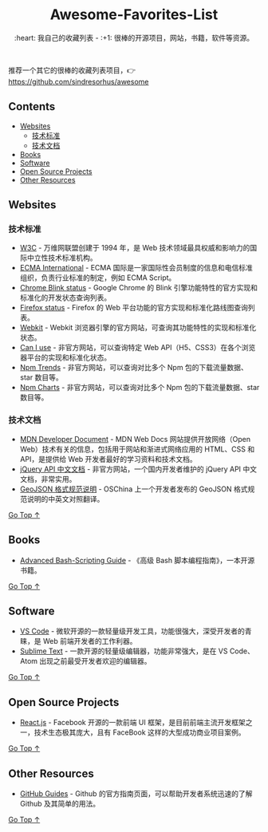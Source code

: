 <div align="center">
  <h1>Awesome-Favorites-List</h1>

  <p>:heart: 我自己的收藏列表 - :+1: 很棒的开源项目，网站，书籍，软件等资源。</p>
</div>

<br />

推荐一个其它的很棒的收藏列表项目，:point_right: https://github.com/sindresorhus/awesome

## Contents

- [Websites](#websites)
  - [技术标准](#技术标准)
  - [技术文档](#技术文档)
- [Books](#books)
- [Software](#software)
- [Open Source Projects](#open-source-projects)
- [Other Resources](#other-resources)

## Websites

### 技术标准

- [W3C](https://www.w3.org/) - 万维网联盟创建于 1994 年，是 Web 技术领域最具权威和影响力的国际中立性技术标准机构。
- [ECMA International](http://www.ecma-international.org/) - ECMA 国际是一家国际性会员制度的信息和电信标准组织，负责行业标准的制定，例如 ECMA Script。
- [Chrome Blink status](https://www.chromestatus.com/) - Google Chrome 的 Blink 引擎功能特性的官方实现和标准化的开发状态查询列表。
- [Firefox status](https://platform-status.mozilla.org/) - Firefox 的 Web 平台功能的官方实现和标准化路线图查询列表。
- [Webkit](https://webkit.org/) - Webkit 浏览器引擎的官方网站，可查询其功能特性的实现和标准化状态。
- [Can I use](https://caniuse.com/) - 非官方网站，可以查询特定 Web API（H5、CSS3）在各个浏览器平台的实现和标准化状态。
- [Npm Trends](https://www.npmtrends.com/) - 非官方网站，可以查询对比多个 Npm 包的下载流量数据、star 数目等。
- [Npm Charts](https://npmcharts.com/) - 非官方网站，可以查询对比多个 Npm 包的下载流量数据、star 数目等。

### 技术文档

- [MDN Developer Document](https://developer.mozilla.org/en-US/) - MDN Web Docs 网站提供开放网络（Open Web）技术有关的信息，包括用于网站和渐进式网络应用的 HTML、CSS 和 API，是提供给 Web 开发者最好的学习资料和技术文档。
- [jQuery API 中文文档](http://jquery.cuishifeng.cn/) - 非官方网站，一个国内开发者维护的 jQuery API 中文文档，非常实用。
- [GeoJSON 格式规范说明](https://www.oschina.net/translate/geojson-spec?cmp) - OSChina 上一个开发者发布的 GeoJSON 格式规范说明的中英文对照翻译。

[Go Top ↑](#awesome-favorites-list)

## Books

- [Advanced Bash-Scripting Guide](http://tldp.org/LDP/abs/html/) - 《高级 Bash 脚本编程指南》，一本开源书籍。

[Go Top ↑](#awesome-favorites-list)

## Software

- [VS Code](https://code.visualstudio.com/) - 微软开源的一款轻量级开发工具，功能很强大，深受开发者的青睐，是 Web 前端开发者的工作利器。
- [Sublime Text](http://www.sublimetext.com/) - 一款开源的轻量级编辑器，功能非常强大，是在 VS Code、Atom 出现之前最受开发者欢迎的编辑器。

[Go Top ↑](#awesome-favorites-list)

## Open Source Projects

- [React.js](https://reactjs.org/) - Facebook 开源的一款前端 UI 框架，是目前前端主流开发框架之一，技术生态极其庞大，且有 FaceBook 这样的大型成功商业项目案例。

[Go Top ↑](#awesome-favorites-list)

## Other Resources

- [GitHub Guides](https://guides.github.com/) - Github 的官方指南页面，可以帮助开发者系统迅速的了解 Github 及其简单的用法。

[Go Top ↑](#awesome-favorites-list)

